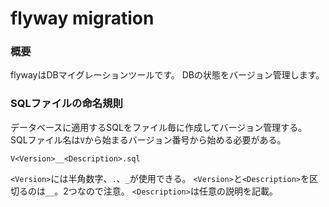 # flyway migration
### 概要
flywayはDBマイグレーションツールです。
DBの状態をバージョン管理します。

### SQLファイルの命名規則
データベースに適用するSQLをファイル毎に作成してバージョン管理する。
SQLファイル名は`V`から始まるバージョン番号から始める必要がある。

`V<Version>__<Description>.sql`

`<Version>`には半角数字、`.`、`_`が使用できる。
`<Version>`と`<Description>`を区切るのは`__`。2つなので注意。
`<Description>`は任意の説明を記載。

